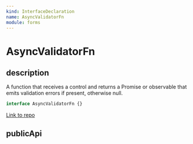```yaml
---
kind: InterfaceDeclaration
name: AsyncValidatorFn
module: forms
---
```


# AsyncValidatorFn

## description

A function that receives a control and returns a Promise or observable
that emits validation errors if present, otherwise null.

```ts
interface AsyncValidatorFn {}
```

[Link to repo](https://github.com/timdeschryver/angular/blob/master/packages/forms/src/directives/validators.ts#L326-L328)

## publicApi
